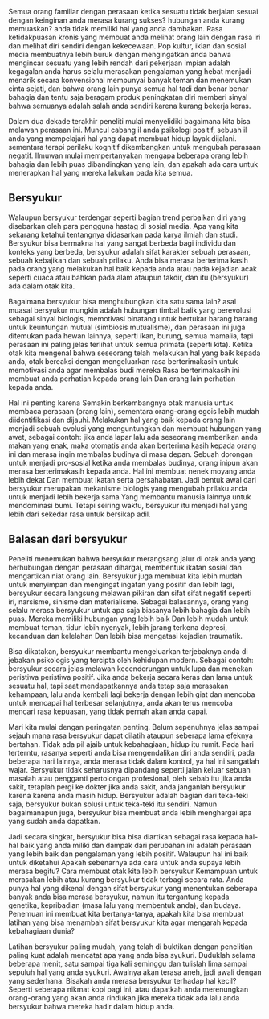 Semua orang familiar dengan perasaan ketika sesuatu tidak berjalan sesuai dengan keinginan anda merasa kurang sukses? hubungan anda kurang memuaskan? anda tidak memiliki hal yang anda dambakan. Rasa ketidakpuasan kronis yang membuat anda melihat orang lain dengan rasa iri dan melihat diri sendiri dengan kekecewaan. Pop kultur, iklan dan sosial media membuatnya lebih buruk dengan mengingatkan anda bahwa mengincar sesuatu yang lebih rendah dari pekerjaan impian adalah kegagalan anda harus selalu merasakan pengalaman yang hebat 
menjadi menarik secara konvensional mempunyai banyak teman dan menemukan cinta sejati, dan bahwa orang lain punya semua hal tadi dan benar benar bahagia dan tentu saja beragam produk peningkatan diri memberi sinyal bahwa semuanya adalah salah anda sendiri karena kurang bekerja keras.

Dalam dua dekade terakhir peneliti mulai menyelidiki bagaimana kita bisa melawan perasaan ini. Muncul cabang il anda psikologi positif, sebuah il anda yang mempelajari hal yang dapat membuat hidup layak dijalani. sementara terapi perilaku kognitif dikembangkan untuk mengubah perasaan negatif. Ilmuwan mulai mempertanyakan mengapa beberapa orang lebih bahagia dan lebih puas dibandingkan yang lain, dan apakah ada cara untuk menerapkan hal yang mereka lakukan pada kita semua.

## Bersyukur

Walaupun bersyukur terdengar seperti bagian trend perbaikan diri yang disebarkan oleh para pengguna hastag di sosial media. Apa yang kita sekarang ketahui tentangnya didasarkan pada karya ilmiah dan studi. Bersyukur bisa bermakna hal yang sangat berbeda bagi individu dan konteks yang berbeda, bersyukur adalah sifat karakter sebuah perasaan, sebuah kebajikan dan sebuah prilaku. Anda bisa merasa berterima kasih pada orang yang melakukan hal baik kepada anda atau pada kejadian acak seperti cuaca atau bahkan pada alam ataupun takdir, dan itu (bersyukur) ada dalam otak kita. 

Bagaimana bersyukur bisa menghubungkan kita satu sama lain? asal muasal bersyukur mungkin adalah hubungan timbal balik yang berevolusi sebagai sinyal biologis, memotivasi binatang untuk bertukar barang barang untuk keuntungan mutual (simbiosis mutualisme), dan perasaan ini juga ditemukan pada hewan lainnya, seperti ikan, burung, semua mamalia, tapi perasaan ini paling jelas terlihat untuk semua primata (seperti kita). Ketika otak kita mengenal bahwa seseorang telah melakukan hal yang baik kepada anda, otak bereaksi dengan mengeluarkan rasa berterimakasih untuk memotivasi anda agar membalas budi mereka Rasa berterimakasih ini membuat anda perhatian kepada orang lain Dan orang lain perhatian kepada anda.

Hal ini penting karena Semakin berkembangnya otak manusia untuk membaca perasaan (orang lain), sementara orang-orang egois lebih mudah diidentifikasi dan dijauhi. Melakukan hal yang baik kepada orang lain menjadi sebuah evolusi yang menguntungkan dan membuat hubungan yang awet, sebagai contoh: jika anda lapar lalu ada seseorang memberikan anda makan yang enak, maka otomatis anda akan berterima kasih kepada orang ini dan merasa ingin membalas budinya di masa depan. Sebuah dorongan untuk menjadi pro-sosial ketika anda membalas budinya, orang inipun akan merasa berterimakasih kepada anda. Hal ini membuat nenek moyang anda lebih dekat Dan membuat ikatan serta persahabatan. Jadi bentuk awal dari bersyukur merupakan mekanisme biologis yang mengubah prilaku anda untuk menjadi lebih bekerja sama Yang membantu manusia lainnya untuk mendominasi bumi. Tetapi seiring waktu, bersyukur itu menjadi hal yang lebih dari sekedar rasa untuk bersikap adil.

## Balasan dari bersyukur

Peneliti menemukan bahwa bersyukur merangsang jalur di otak anda yang berhubungan dengan perasaan dihargai, membentuk ikatan sosial dan mengartikan niat orang lain. Bersyukur juga membuat kita lebih mudah untuk menyimpan dan mengingat ingatan yang positif dan lebih lagi, bersyukur secara langsung melawan pikiran dan sifat sifat negatif seperti iri, narsisme, sinisme dan materialisme. Sebagai balasannya, orang yang selalu merasa bersyukur untuk apa saja biasanya lebih bahagia dan lebih puas. Mereka memiliki hubungan yang lebih baik Dan lebih mudah untuk membuat teman, tidur lebih nyenyak, lebih jarang terkena depresi, kecanduan dan kelelahan Dan lebih bisa mengatasi kejadian traumatik.

Bisa dikatakan, bersyukur membantu mengeluarkan terjebaknya anda di jebakan psikologis yang tercipta oleh kehidupan modern. Sebagai contoh: bersyukur secara jelas melawan kecenderungan untuk lupa dan menekan peristiwa peristiwa positif. Jika anda bekerja secara keras dan lama untuk sesuatu hal, tapi saat mendapatkannya anda tetap saja merasakan kehampaan, lalu anda kembali lagi bekerja dengan lebih giat dan mencoba untuk mencapai hal terbesar selanjutnya, anda akan terus mencoba mencari rasa kepuasan, yang tidak pernah akan anda capai.

Mari kita mulai dengan peringatan penting. Belum sepenuhnya jelas sampai sejauh mana rasa bersyukur dapat dilatih ataupun seberapa lama efeknya bertahan. Tidak ada pil ajaib untuk kebahagiaan, hidup itu rumit. Pada hari terterntu, rasanya seperti anda bisa mengendalikan diri anda sendiri, pada beberapa hari lainnya, anda merasa tidak dalam kontrol, ya hal ini sangatlah wajar. Bersyukur tidak seharusnya dipandang seperti jalan keluar sebuah masalah atau pengganti pertolongan profesional, oleh sebab itu jika anda sakit, tetaplah pergi ke dokter jika anda sakit, anda janganlah bersyukur karena karena anda masih hidup. Bersyukur adalah bagian dari teka-teki saja, bersyukur bukan solusi untuk teka-teki itu sendiri. Namun bagaimanapun juga, bersyukur bisa membuat anda lebih menghargai apa yang sudah anda dapatkan.

Jadi secara singkat, bersyukur bisa bisa diartikan sebagai rasa kepada hal-hal baik yang anda miliki dan dampak dari perubahan ini adalah perasaan yang lebih baik dan pengalaman yang lebih positif. Walaupun hal ini baik untuk diketahui Apakah sebenarnya ada cara untuk anda supaya lebih merasa begitu? Cara membuat otak kita lebih bersyukur Kemampuan untuk merasakan lebih atau kurang bersyukur tidak terbagi secara rata. Anda punya hal yang dikenal dengan sifat bersyukur yang menentukan seberapa banyak anda bisa merasa bersyukur, namun itu tergantung kepada genetika, kepribadian (masa lalu yang membentuk anda), dan budaya. Penemuan ini membuat kita bertanya-tanya, apakah kita bisa membuat latihan yang bisa menambah sifat bersyukur kita agar mengarah kepada kebahagiaan dunia?

Latihan bersyukur paling mudah, yang telah di buktikan dengan penelitian paling kuat adalah mencatat apa yang anda bisa syukuri. Duduklah selama beberapa menit, satu sampai tiga kali seminggu dan tulislah lima sampai sepuluh hal yang anda syukuri. Awalnya akan terasa aneh, jadi awali dengan yang sederhana. Bisakah anda merasa bersyukur terhadap hal kecil? Seperti seberapa nikmat kopi pagi ini, atau dapatkah anda merenungkan orang-orang yang akan anda rindukan jika mereka tidak ada lalu anda bersyukur bahwa mereka hadir dalam hidup anda.
